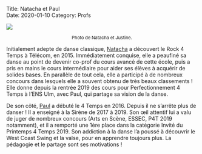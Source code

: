 Title: Natacha et Paul  
Date: 2020-01-10
Category: Profs 

![](/images/natacha_justine.jpg)
<center><small>Photo de Natacha et Justine.</small></center>

Initialement adepte de danse classique, [Natacha](/natacha.html) a découvert le Rock 4 Temps à Télécom, en 2015. Immédiatement conquise, elle a peaufiné sa danse au point de devenir co-prof du cours avancé de cette école, puis a pris en mains le cours intermédiaire pour aider ses élèves à acquérir de solides bases. En parallèle de tout cela, elle a participé à de nombreux concours dans lesquels elle a souvent obtenu de très beaux classements ! Elle donne depuis la rentrée 2019 des cours pour Perfectionnement 4 Temps à l’ENS Ulm, avec Paul, qui partage sa vision de la danse.

De son côté, [Paul](/pbk.html) a débuté le 4 Temps en 2016. Depuis il ne s’arrête plus de danser ! Il a enseigné à la Sirène de 2017 à 2019. Son œil attentif lui a valu de juger de nombreux concours (Arts en Scène, ESSEC, P4T 2019 notamment), et il a remporté une 1ère place dans la catégorie Invité du Printemps 4 Temps 2019. Son addiction à la danse l’a poussé à découvrir le West Coast Swing et la valse, pour en apprendre toujours plus. La pédagogie et le partage sont ses motivations ! 

